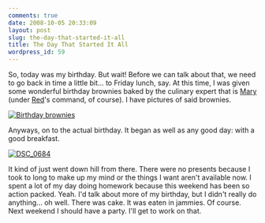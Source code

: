 ```yaml
---
comments: true
date: 2008-10-05 20:33:09
layout: post
slug: the-day-that-started-it-all
title: The Day That Started It All
wordpress_id: 59
---
```


So, today was my birthday. But wait! Before we can talk about that, we need to go back in time a little bit... to Friday lunch, say. At this time, I was given some wonderful birthday brownies baked by the culinary expert that is [Mary](http://theocake.blogspot.com/) (under [Red](http://lessgravity.blogspot.com/)'s command, of course). I have pictures of said brownies.

[![Birthday brownies](http://farm4.static.flickr.com/3001/3068611641_d441f0f501.jpg)](http://www.flickr.com/photos/couchpotato99/3068611641/)

Anyways, on to the actual birthday. It began as well as any good day: with a good breakfast.

[![DSC_0684](http://farm4.static.flickr.com/3295/2915722984_f15a5d3833.jpg)](http://www.flickr.com/photos/couchpotato99/2915722984/)

It kind of just went down hill from there. There were no presents because I took to long to make up my mind or the things I want aren't available now. I spent a lot of my day doing homework because this weekend has been so action packed. Yeah. I'd talk about more of my birthday, but I didn't really do anything... oh well. There was cake. It was eaten in jammies. Of course. Next weekend I should have a party. I'll get to work on that.
